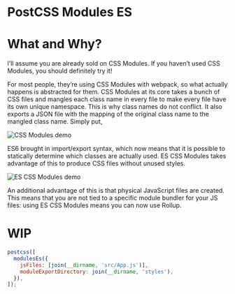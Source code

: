 # PostCSS Modules ES

# What and Why?

I’ll assume you are already sold on CSS Modules. If you haven’t used CSS Modules, you should definitely try it!

For most people, they’re using CSS Modules with webpack, so what actually happens is abstracted for them. CSS Modules at its core takes a bunch of CSS files and mangles each class name in every file to make every file have its own unique namespace. This is why class names do not conflict. It also exports a JSON file with the mapping of the original class name to the mangled class name. Simply put,

![CSS Modules demo](https://raw.githubusercontent.com/jacobp100/postcss-modules-es/master/assets/css-modules.png)

ES6 brought in import/export syntax, which now means that it is possible to statically determine which classes are actually used. ES CSS Modules takes advantage of this to produce CSS files without unused styles.

![ES CSS Modules demo](https://raw.githubusercontent.com/jacobp100/postcss-modules-es/master/assets/es-css-modules.png)

An additional advantage of this is that physical JavaScript files are created. This means that you are not tied to a specific module bundler for your JS files: using ES CSS Modules means you can now use Rollup.

# WIP

```js
postcss([
  modulesEs({
    jsFiles: [join(__dirname, 'src/App.js')],
    moduleExportDirectory: join(__dirname, 'styles'),
  }),
]);
```
